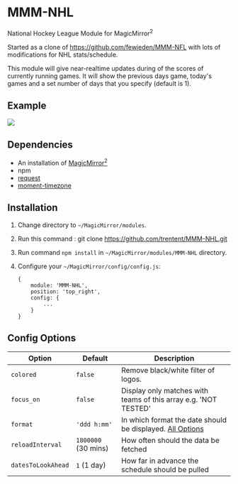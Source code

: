 # MMM-NHL

National Hockey League Module for MagicMirror<sup>2</sup>

Started as a clone of https://github.com/fewieden/MMM-NFL with lots of modifications for NHL stats/schedule.

This module will give near-realtime updates during of the scores of currently running games. It will show the previous days game, today's games and a set number of days that you specify (default is 1).

## Example

![](.github/example.jpg)

## Dependencies

- An installation of [MagicMirror<sup>2</sup>](https://github.com/MichMich/MagicMirror)
- npm
- [request](https://www.npmjs.com/package/request)
- [moment-timezone](https://www.npmjs.com/package/moment-timezone)

## Installation

1.  Change directory to `~/MagicMirror/modules`.
2.  Run this command : git clone https://github.com/trentent/MMM-NHL.git
3.  Run command `npm install` in `~/MagicMirror/modules/MMM-NHL` directory.
4.  Configure your `~/MagicMirror/config/config.js`:

    ```
    {
        module: 'MMM-NHL',
        position: 'top_right',
        config: {
            ...
        }
    }
    ```

## Config Options

| **Option**         | **Default**         | **Description**                                                                                            |
| ------------------ | ------------------- | ---------------------------------------------------------------------------------------------------------- |
| `colored`          | `false`             | Remove black/white filter of logos.                                                                        |
| `focus_on`         | `false`             | Display only matches with teams of this array e.g. 'NOT TESTED'                                            |
| `format`           | `'ddd h:mm'`        | In which format the date should be displayed. [All Options](http://momentjs.com/docs/#/displaying/format/) |
| `reloadInterval`   | `1800000` (30 mins) | How often should the data be fetched                                                                       |
| `datesToLookAhead` | `1` (1 day)         | How far in advance the schedule should be pulled                                                           |

